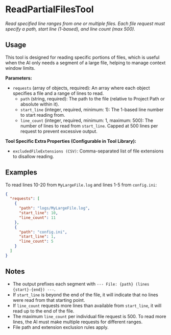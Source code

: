 ﻿# ReadPartialFilesTool

*Read specified line ranges from one or multiple files. Each file request must specify a path, start line (1-based), and line count (max 500).*

## Usage

This tool is designed for reading specific portions of files, which is useful when the AI only needs a segment of a large file, helping to manage context window limits.

**Parameters:**
-   `requests` (array of objects, required): An array where each object specifies a file and a range of lines to read.
    -   `path` (string, required): The path to the file (relative to Project Path or absolute within it).
    -   `start_line` (integer, required, minimum: 1): The 1-based line number to start reading from.
    -   `line_count` (integer, required, minimum: 1, maximum: 500): The number of lines to read from `start_line`. Capped at 500 lines per request to prevent excessive output.

**Tool Specific Extra Properties (Configurable in Tool Library):**
-   `excludedFileExtensions (CSV)`: Comma-separated list of file extensions to disallow reading.

## Examples

To read lines 10-20 from `MyLargeFile.log` and lines 1-5 from `config.ini`:

```json
{
  "requests": [
    {
      "path": "logs/MyLargeFile.log",
      "start_line": 10,
      "line_count": 11
    },
    {
      "path": "config.ini",
      "start_line": 1,
      "line_count": 5
    }
  ]
}
```

## Notes

-   The output prefixes each segment with `--- File: {path} (lines {start}-{end}) ---`.
-   If `start_line` is beyond the end of the file, it will indicate that no lines were read from that starting point.
-   If `line_count` requests more lines than available from `start_line`, it will read up to the end of the file.
-   The maximum `line_count` per individual file request is 500. To read more lines, the AI must make multiple requests for different ranges.
-   File path and extension exclusion rules apply.